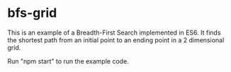 # bfs-grid

This is an example of a Breadth-First Search implemented in ES6. It finds the shortest path from an initial point to an ending point in a 2 dimensional grid.

Run "npm start" to run the example code.
